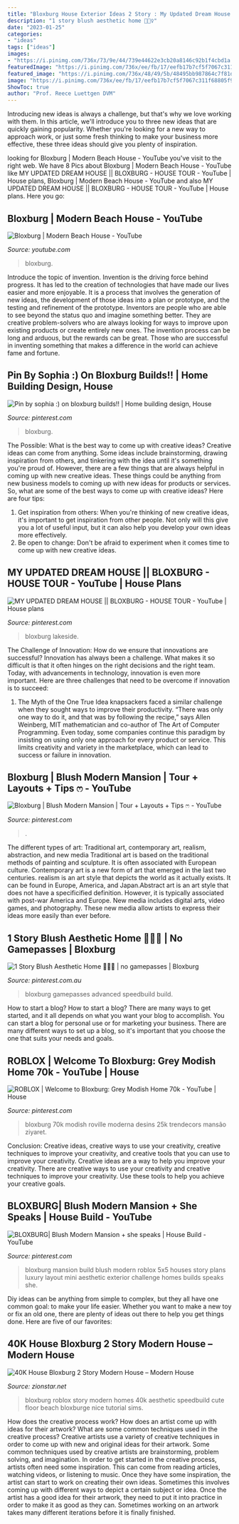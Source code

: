 ```yaml
---
title: "Bloxburg House Exterior Ideas 2 Story : My Updated Dream House || Bloxburg"
description: "1 story blush aesthetic home 🧚🏻‍♀️"
date: "2023-01-25"
categories:
- "ideas"
tags: ["ideas"]
images:
- "https://i.pinimg.com/736x/73/9e/44/739e44622e3cb20a8146c92b1f4cbd1a.jpg"
featuredImage: "https://i.pinimg.com/736x/ee/fb/17/eefb17b7cf5f7067c311f68805f9cae3.jpg"
featured_image: "https://i.pinimg.com/736x/48/49/5b/48495bb987864c7f81d9b007a7073314.jpg"
image: "https://i.pinimg.com/736x/ee/fb/17/eefb17b7cf5f7067c311f68805f9cae3.jpg"
ShowToc: true
author: "Prof. Reece Luettgen DVM"
---
```



Introducing new ideas is always a challenge, but that's why we love working with them. In this article, we'll introduce you to three new ideas that are quickly gaining popularity. Whether you're looking for a new way to approach work, or just some fresh thinking to make your business more effective, these three ideas should give you plenty of inspiration.

	

		
looking for Bloxburg | Modern Beach House - YouTube you've visit to the right web. We have 8 Pics about Bloxburg | Modern Beach House - YouTube like MY UPDATED DREAM HOUSE || BLOXBURG - HOUSE TOUR - YouTube | House plans, Bloxburg | Modern Beach House - YouTube and also MY UPDATED DREAM HOUSE || BLOXBURG - HOUSE TOUR - YouTube | House plans. Here you go:
		
    
## Bloxburg | Modern Beach House - YouTube

<img loading=lazy src="https://i.ytimg.com/vi/sCW8anZf1_Q/maxresdefault.jpg" onerror="this.onerror=null;this.src='https://tse3.mm.bing.net/th?id=OIP.Of31gHy3SDUWfu7zjfrN6AHaEK&amp;pid=15.1';" alt="Bloxburg | Modern Beach House - YouTube">

_Source: youtube.com_

>bloxburg. 

	

Introduce the topic of invention.
Invention is the driving force behind progress. It has led to the creation of technologies that have made our lives easier and more enjoyable. It is a process that involves the generation of new ideas, the development of those ideas into a plan or prototype, and the testing and refinement of the prototype. Inventors are people who are able to see beyond the status quo and imagine something better. They are creative problem-solvers who are always looking for ways to improve upon existing products or create entirely new ones. The invention process can be long and arduous, but the rewards can be great. Those who are successful in inventing something that makes a difference in the world can achieve fame and fortune.

    
## Pin By Sophia :) On Bloxburg Builds!! | Home Building Design, House

<img loading=lazy src="https://i.pinimg.com/736x/c7/be/a9/c7bea911b7cb666932200670784b393c.jpg" onerror="this.onerror=null;this.src='https://tse2.mm.bing.net/th?id=OIP.MpaJel6GPtHmXoemUtQKEQHaEG&amp;pid=15.1';" alt="Pin by sophia :) on bloxburg builds!! | Home building design, House">

_Source: pinterest.com_

>bloxburg. 

	

The Possible: What is the best way to come up with creative ideas?
Creative ideas can come from anything. Some ideas include brainstorming, drawing inspiration from others, and tinkering with the idea until it's something you're proud of. However, there are a few things that are always helpful in coming up with new creative ideas. These things could be anything from new business models to coming up with new ideas for products or services. So, what are some of the best ways to come up with creative ideas? Here are four tips: 
1) Get inspiration from others: When you're thinking of new creative ideas, it's important to get inspiration from other people. Not only will this give you a lot of useful input, but it can also help you develop your own ideas more effectively. 
2) Be open to change: Don't be afraid to experiment when it comes time to come up with new creative ideas.

    
## MY UPDATED DREAM HOUSE || BLOXBURG - HOUSE TOUR - YouTube | House Plans

<img loading=lazy src="https://i.pinimg.com/736x/73/9e/44/739e44622e3cb20a8146c92b1f4cbd1a.jpg" onerror="this.onerror=null;this.src='https://tse1.mm.bing.net/th?id=OIP.mR1onnhUykShPlZihTzARQHaFj&amp;pid=15.1';" alt="MY UPDATED DREAM HOUSE || BLOXBURG - HOUSE TOUR - YouTube | House plans">

_Source: pinterest.com_

>bloxburg lakeside. 

	

The Challenge of Innovation: How do we ensure that innovations are successful?
Innovation has always been a challenge. What makes it so difficult is that it often hinges on the right decisions and the right team. Today, with advancements in technology, innovation is even more important. Here are three challenges that need to be overcome if innovation is to succeed:
1. The Myth of the One True Idea
 knapsackers faced a similar challenge when they sought ways to improve their productivity. “There was only one way to do it, and that was by following the recipe,” says Allen Weinberg, MIT mathematician and co-author of The Art of Computer Programming. Even today, some companies continue this paradigm by insisting on using only one approach for every product or service. This limits creativity and variety in the marketplace, which can lead to success or failure in innovation.


    
## Bloxburg | Blush Modern Mansion | Tour + Layouts + Tips ෆ - YouTube

<img loading=lazy src="https://i.pinimg.com/736x/ab/98/63/ab98631de19827de04e565085d85e66d.jpg" onerror="this.onerror=null;this.src='https://tse2.mm.bing.net/th?id=OIP.R1t8yGPDod9C1caamUs8GQHaFj&amp;pid=15.1';" alt="Bloxburg | Blush Modern Mansion | Tour + Layouts + Tips ෆ - YouTube">

_Source: pinterest.com_

>. 

	

The different types of art: Traditional art, contemporary art, realism, abstraction, and new media
Traditional art is based on the traditional methods of painting and sculpture. It is often associated with European culture. Contemporary art is a new form of art that emerged in the last two centuries. realism is an art style that depicts the world as it actually exists. It can be found in Europe, America, and Japan.Abstract art is an art style that does not have a specificified definition. However, it is typically associated with post-war America and Europe. New media includes digital arts, video games, and photography. These new media allow artists to express their ideas more easily than ever before.

    
## 1 Story Blush Aesthetic Home 🧚🏻‍♀️ | No Gamepasses | Bloxburg

<img loading=lazy src="https://i.pinimg.com/736x/b3/0a/0a/b30a0a262ccaad95d5a70dcdb1caefea.jpg" onerror="this.onerror=null;this.src='https://tse3.mm.bing.net/th?id=OIP.edD7AySn2LfAoLSWlSWvFQHaEK&amp;pid=15.1';" alt="1 Story Blush Aesthetic Home 🧚🏻‍♀️ | no gamepasses | Bloxburg">

_Source: pinterest.com.au_

>bloxburg gamepasses advanced speedbuild build. 

	

How to start a blog?
How to start a blog? There are many ways to get started, and it all depends on what you want your blog to accomplish. You can start a blog for personal use or for marketing your business. There are many different ways to set up a blog, so it's important that you choose the one that suits your needs and goals.

    
## ROBLOX | Welcome To Bloxburg: Grey Modish Home 70k - YouTube | House

<img loading=lazy src="https://i.pinimg.com/736x/48/49/5b/48495bb987864c7f81d9b007a7073314.jpg" onerror="this.onerror=null;this.src='https://tse3.mm.bing.net/th?id=OIP.kw6dARMP3ZJ8ZAcYoaAPcwHaEK&amp;pid=15.1';" alt="ROBLOX | Welcome to Bloxburg: Grey Modish Home 70k - YouTube | House">

_Source: pinterest.com_

>bloxburg 70k modish roville moderna desins 25k trendecors mansão ziyaret. 

	

Conclusion: Creative ideas, creative ways to use your creativity, creative techniques to improve your creativity, and creative tools that you can use to improve your creativity.
Creative ideas are a way to help you improve your creativity. There are creative ways to use your creativity and creative techniques to improve your creativity. Use these tools to help you achieve your creative goals.

    
## BLOXBURG| Blush Modern Mansion + She Speaks | House Build - YouTube

<img loading=lazy src="https://i.pinimg.com/736x/ee/fb/17/eefb17b7cf5f7067c311f68805f9cae3.jpg" onerror="this.onerror=null;this.src='https://tse4.mm.bing.net/th?id=OIP.YQMcUhwU6WicqeVaoG5rSwHaFj&amp;pid=15.1';" alt="BLOXBURG| Blush Modern Mansion + she speaks | House Build - YouTube">

_Source: pinterest.com_

>bloxburg mansion build blush modern roblox 5x5 houses story plans luxury layout mini aesthetic exterior challenge homes builds speaks she. 

	

Diy ideas can be anything from simple to complex, but they all have one common goal: to make your life easier. Whether you want to make a new toy or fix an old one, there are plenty of ideas out there to help you get things done. Here are five of our favorites: 

    
## 40K House Bloxburg 2 Story Modern House – Modern House

<img loading=lazy src="https://i.ytimg.com/vi/kloVESeyMqI/maxresdefault.jpg" onerror="this.onerror=null;this.src='https://tse1.mm.bing.net/th?id=OIP.bZSLRkjNiDwT9SGEp83M9wHaEK&amp;pid=15.1';" alt="40K House Bloxburg 2 Story Modern House – Modern House">

_Source: zionstar.net_

>bloxburg roblox story modern homes 40k aesthetic speedbuild cute floor beach bloxburge nice tutorial sims. 

	

How does the creative process work? How does an artist come up with ideas for their artwork? What are some common techniques used in the creative process?
Creative artists use a variety of creative techniques in order to come up with new and original ideas for their artwork. Some common techniques used by creative artists are brainstorming, problem solving, and imagination. In order to get started in the creative process, artists often need some inspiration. This can come from reading articles, watching videos, or listening to music. Once they have some inspiration, the artist can start to work on creating their own ideas. Sometimes this involves coming up with different ways to depict a certain subject or idea. Once the artist has a good idea for their artwork, they need to put it into practice in order to make it as good as they can. Sometimes working on an artwork takes many different iterations before it is finally finished.

